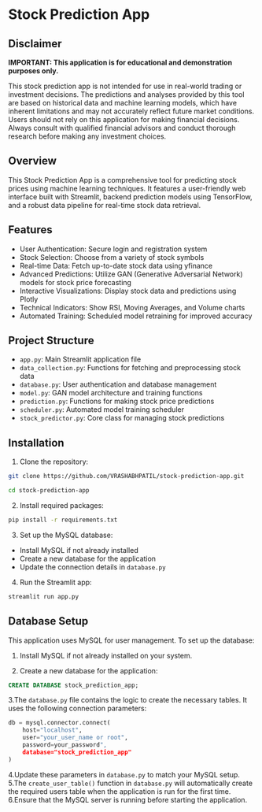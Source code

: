 # Stock Prediction App

## Disclaimer

**IMPORTANT: This application is for educational and demonstration purposes only.**

This stock prediction app is not intended for use in real-world trading or investment decisions. The predictions and analyses provided by this tool are based on historical data and machine learning models, which have inherent limitations and may not accurately reflect future market conditions. Users should not rely on this application for making financial decisions. Always consult with qualified financial advisors and conduct thorough research before making any investment choices.

## Overview

This Stock Prediction App is a comprehensive tool for predicting stock prices using machine learning techniques. It features a user-friendly web interface built with Streamlit, backend prediction models using TensorFlow, and a robust data pipeline for real-time stock data retrieval.

## Features

- User Authentication: Secure login and registration system
- Stock Selection: Choose from a variety of stock symbols
- Real-time Data: Fetch up-to-date stock data using yfinance
- Advanced Predictions: Utilize GAN (Generative Adversarial Network) models for stock price forecasting
- Interactive Visualizations: Display stock data and predictions using Plotly
- Technical Indicators: Show RSI, Moving Averages, and Volume charts
- Automated Training: Scheduled model retraining for improved accuracy

## Project Structure

- `app.py`: Main Streamlit application file
- `data_collection.py`: Functions for fetching and preprocessing stock data
- `database.py`: User authentication and database management
- `model.py`: GAN model architecture and training functions
- `prediction.py`: Functions for making stock price predictions
- `scheduler.py`: Automated model training scheduler
- `stock_predictor.py`: Core class for managing stock predictions

## Installation

1. Clone the repository:
```bash
git clone https://github.com/VRASHABHPATIL/stock-prediction-app.git
```
```bash
cd stock-prediction-app
```
2. Install required packages:
```bash
pip install -r requirements.txt
```

3. Set up the MySQL database:
- Install MySQL if not already installed
- Create a new database for the application
- Update the connection details in `database.py`

4. Run the Streamlit app:
```bash
streamlit run app.py
```

## Database Setup

This application uses MySQL for user management. To set up the database:

1. Install MySQL if not already installed on your system.

2. Create a new database for the application:
```sql
CREATE DATABASE stock_prediction_app;
```
3.The `database.py` file contains the logic to create the necessary tables. It uses the following connection parameters:
```python
db = mysql.connector.connect(
    host="localhost",
    user="your_user_name or root",
    password=your_password",
    database="stock_prediction_app"
)
```
4.Update these parameters in `database.py` to match your MySQL setup.
5.The `create_user_table()` function in `database.py` will automatically create the required users table when the application is run for the first time.
6.Ensure that the MySQL server is running before starting the application.
